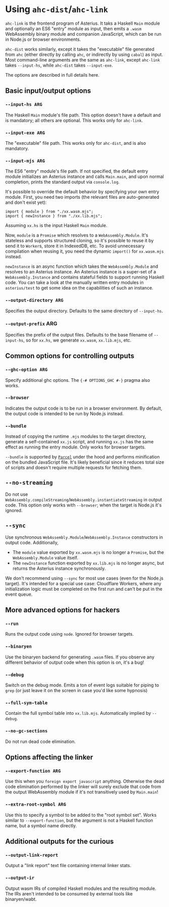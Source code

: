 # Using `ahc-dist`/`ahc-link`

`ahc-link` is the frontend program of Asterius. It taks a Haskell `Main` module and optionally an ES6 "entry" module as input, then emits a `.wasm` WebAssembly binary module and companion JavaScript, which can be run in Node.js or browser environments.

`ahc-dist` works similarly, except it takes the "executable" file generated from `ahc` (either directly by calling `ahc`, or indirectly by using `cabal`) as input. Most command-line arguments are the same as `ahc-link`, except `ahc-link` takes `--input-hs`, while `ahc-dist` takes `--input-exe`.

The options are described in full details here.

## Basic input/output options

### `--input-hs ARG`

The Haskell `Main` module's file path. This option doesn't have a default and is mandatory; all others are optional. This works only for `ahc-link`.

### `--input-exe ARG`

The "executable" file path. This works only for `ahc-dist`, and is also mandatory.

### `--input-mjs ARG`

The ES6 "entry" module's file path. If not specified, the default entry module initializes an Asterius instance and calls `Main.main`, and upon normal completion, prints the standard output via `console.log`.

It's possible to override the default behavior by specifying your own entry module. First, you need two imports (the relevant files are auto-generated and don't exist yet):

```
import { module } from "./xx.wasm.mjs";
import { newInstance } from "./xx.lib.mjs";
```

Assuming `xx.hs` is the input Haskell `Main` module.

Now, `module` is a `Promise` which resolves to a `WebAssembly.Module`. It's stateless and supports structured cloning, so it's possible to reuse it by send it to `Worker`s, store it in IndexedDB, etc. To avoid unnecessary compilation when reusing it, you need the dynamic `import()` for `xx.wasm.mjs` instead.

`newInstance` is an async function which takes the `WebAssembly.Module` and resolves to an Asterius instance. An Asterius instance is a super-set of a `WebAssembly.Instance` and contains stateful fields to support running Haskell code. You can take a look at the manually written entry modules in `asterius/test` to get some idea on the capabilities of such an instance.

### `--output-directory ARG`

Specifies the output directory. Defaults to the same directory of `--input-hs`.

### `--output-prefix` ARG

Specifies the prefix of the output files. Defaults to the base filename of `--input-hs`, so for `xx.hs`, we generate `xx.wasm`, `xx.lib.mjs`, etc.

## Common options for controlling outputs

### `--ghc-option ARG`

Specify additional ghc options. The `{-# OPTIONS_GHC #-}` pragma also works.

### `--browser`

Indicates the output code is to be run in a browser environment. By default, the output code is intended to be run by Node.js instead.

### `--bundle`

Instead of copying the runtime `.mjs` modules to the target directory, generate a self-contained `xx.js` script, and running `xx.js` has the same effect as running the entry module. Only works for browser targets.

`--bundle` is supported by [`Parcel`](https://parceljs.org/) under the hood and performs minification on the bundled JavaScript file. It's likely beneficial since it reduces total size of scripts and doesn't require multiple requests for fetching them.

## `--no-streaming`

Do not use `WebAssembly.compileStreaming`/`WebAssembly.instantiateStreaming` in output code. This option only works with `--browser`; when the target is Node.js it's ignored.

## `--sync`

Use synchronous `WebAssembly.Module`/`WebAssembly.Instance` constructors in output code. Additionally,

* The `module` value exported by `xx.wasm.mjs` is no longer a `Promise`, but the `WebAssembly.Module` value itself.
* The `newInstance` function exported by `xx.lib.mjs` is no longer async, but returns the Asterius instance synchronously.

We don't recommend using `--sync` for most use cases (even for the Node.js target). It's intended for a special use case: Cloudflare Workers, where any initialization logic must be completed on the first run and can't be put in the event queue.

## More advanced options for hackers

### `--run`

Runs the output code using `node`. Ignored for browser targets.

### `--binaryen`

Use the binaryen backend for generating `.wasm` files. If you observe any different behavior of output code when this option is on, it's a bug!

### `--debug`

Switch on the debug mode. Emits a ton of event logs suitable for piping to `grep` (or just leave it on the screen in case you'd like some hypnosis)

### `--full-sym-table`

Contain the full symbol table into `xx.lib.mjs`. Automatically implied by `--debug`.

### `--no-gc-sections`

Do not run dead code elimination.

## Options affecting the linker

### `--export-function ARG`

Use this when you `foreign export javascript` anything. Otherwise the dead code elimination performed by the linker will surely exclude that code from the output WebAssembly module if it's not transitively used by `Main.main`!

### `--extra-root-symbol ARG`

Use this to specify a symbol to be added to the "root symbol set". Works similar to `--export-function`, but the argument is not a Haskell function name, but a symbol name directly.

## Additional outputs for the curious

### `--output-link-report`

Output a "link report" text file containing internal linker stats.

### `--output-ir`

Output wasm IRs of compiled Haskell modules and the resulting module. The IRs aren't intended to be consumed by external tools like binaryen/wabt.
